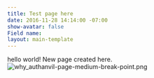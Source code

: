 ```yaml
---
title: Test page here
date: 2016-11-28 14:14:00 -07:00
show-avatar: false
Field name: 
layout: main-template
---
```


hello world! New page created here.
![why_authanvil-page-medium-break-point.png](/uploads/why_authanvil-page-medium-break-point.png)